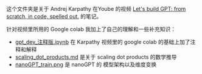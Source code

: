 这个文件夹是关于 Andrej Karpathy 在Yoube 的视频 [Let's build GPT: from scratch, in code, spelled out.](https://www.youtube.com/watch?v=kCc8FmEb1nY) 的笔记。

针对视频里所用的 Google colab 我加上了自己的理解和一些补充知识：

- [gpt_dev_注释版.ipynb](nanoGPT学习笔记\gpt_dev_注释版.ipynb) 在 Karpathy 视频里的 google colab 的基础上加了注释和解释
- [scaling_dot_products.md](nanoGPT学习笔记\scaling_dot_products.md) 是关于 scaling dot products 的数学推导
- [nanoGPT_train.png](nanoGPT学习笔记\pics\nanoGPT_train.png) 是 nanoGPT 的 模型架构以及维度变换